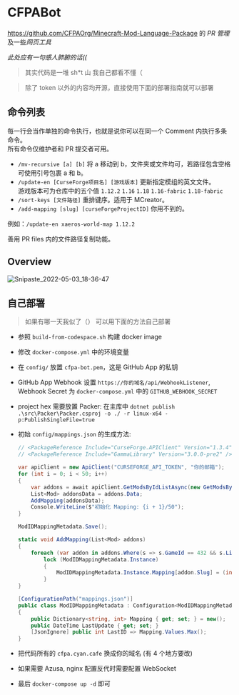 # CFPABot
https://github.com/CFPAOrg/Minecraft-Mod-Language-Package 的 *PR 管理*及一些*网页工具*

*此处应有一句感人肺腑的话((*

> 其实代码是一堆 sh\*t 山 我自己都看不懂（

> 除了 token 以外的内容均开源，直接使用下面的部署指南就可以部署

## 命令列表

每一行会当作单独的命令执行，也就是说你可以在同一个 Comment 内执行多条命令。  
所有命令仅维护者和 PR 提交者可用。

- `/mv-recursive [a] [b]` 将 a 移动到 b，文件夹或文件均可，若路径包含空格可使用引号包裹 a 和 b。
- `/update-en [CurseForge项目名] [游戏版本]` 更新指定模组的英文文件。  
  游戏版本可为仓库中的五个值 `1.12.2` `1.16` `1.18` `1.16-fabric` `1.18-fabric`
- `/sort-keys [文件路径]` 重排键序。适用于 MCreator。
- `/add-mapping [slug] [curseForgeProjectID]` 你用不到的。

例如：`/update-en xaeros-world-map 1.12.2`

善用 PR files 内的文件路径复制功能。

## Overview

![Snipaste_2022-05-03_18-36-47](https://user-images.githubusercontent.com/14993992/166440710-e0088f7d-c88a-4984-ab7d-a88161fc83f8.png)

## 自己部署

> 如果有哪一天我似了（） 可以用下面的方法自己部署

- 参照 `build-from-codespace.sh` 构建 docker image
- 修改 `docker-compose.yml` 中的环境变量
- 在 `config/` 放置 `cfpa-bot.pem`，这是 GitHub App 的私钥
- GitHub App Webhook 设置 `https://你的域名/api/WebhookListener`, Webhook Secret 为 `docker-compose.yml` 中的 `GITHUB_WEBHOOK_SECRET`
- project hex 需要放置 Packer: 在主库中 `dotnet publish .\src\Packer\Packer.csproj -o ./ -r linux-x64 -p:PublishSingleFile=true`
- 初始 `config/mappings.json` 的生成方法:

  ```csharp
  // <PackageReference Include="CurseForge.APIClient" Version="1.3.4" /> 版本更新也行
  // <PackageReference Include="GammaLibrary" Version="3.0.0-pre2" />

  var apiClient = new ApiClient("CURSEFORGE_API_TOKEN", "你的邮箱");
  for (int i = 0; i < 50; i++)
  {
      var addons = await apiClient.GetModsByIdListAsync(new GetModsByIdsListRequestBody() { ModIds = Enumerable.Range(i * 20000 + 1, 20000).Select(x => (uint)x).ToList()});
      List<Mod> addonsData = addons.Data;
      AddMapping(addonsData);
      Console.WriteLine($"初始化 Mapping: {i + 1}/50");
  }
  
  ModIDMappingMetadata.Save();

  static void AddMapping(List<Mod> addons)
  {
      foreach (var addon in addons.Where(s => s.GameId == 432 && s.Links.WebsiteUrl.StartsWith("https://www.curseforge.com/minecraft/mc-mods/")))
          lock (ModIDMappingMetadata.Instance)
          {
              ModIDMappingMetadata.Instance.Mapping[addon.Slug] = (int)addon.Id;
          }
  }

  [ConfigurationPath("mappings.json")]
  public class ModIDMappingMetadata : Configuration<ModIDMappingMetadata>
  {
      public Dictionary<string, int> Mapping { get; set; } = new();
      public DateTime LastUpdate { get; set; }
      [JsonIgnore] public int LastID => Mapping.Values.Max();
  }
  ```
- 把代码所有的 `cfpa.cyan.cafe` 换成你的域名 (有 4 个地方要改)
- 如果需要 Azusa, nginx 配置反代时需要配置 WebSocket
- 最后 `docker-compose up -d` 即可
